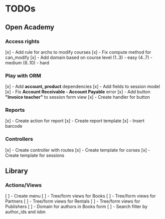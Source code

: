 # TODOs

## Open Academy

### Access rights

[x] - Add rule for archs to modify courses
[x] - Fix compute method for can_modify
[x] - Add domain based on course level (1..3) - easy (4..7) - medium (8..10) - hard

### Play with ORM

[x] - Add **account, product** dependencies
[x] - Add fields to session model
[x] - Fix **Account Receivable - Account Payable** error
[x] - Add button **"Invoice teacher"** to session form view
[x] - Create handler for button

### Reports

[x] - Create action for report
[x] - Create report template
[x] - Insert barcode

### Controllers

[x] - Create controller with routes
[x] - Create template for corses
[x] - Create template for sessions


## Library

### Actions/Views

[ ] - Create menu
[ ] - Tree/form views for Books 
[ ] - Tree/form views for Partners
[ ] - Tree/form views for Rentals 
[ ] - Tree/form views for Publishers 
[ ] - Domain for authors in Books form
[ ] - Search filter by author_ids and isbn